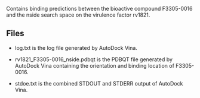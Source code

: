 Contains binding predictions between the bioactive compound F3305-0016 and the nside search space on the virulence factor rv1821.

## Files

- log.txt is the log file generated by AutoDock Vina.

- rv1821_F3305-0016_nside.pdbqt is the PDBQT file generated by AutoDock Vina containing the orientation and binding location of F3305-0016.

- stdoe.txt is the combined STDOUT and STDERR output of AutoDock Vina.

